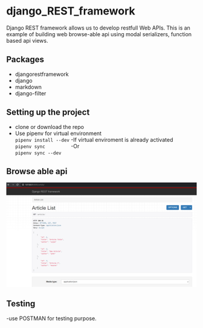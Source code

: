 # django_REST_framework

Django REST framework allows us to develop restfull Web APIs. This is an example of building web browse-able api using modal serializers, function based api views.


## Packages
- djangorestframework
- django
- markdown
- django-filter


## Setting up the project
- clone or download the repo
- Use pipenv for virtual environment\
`pipenv install --dev`
-If virtual enviroment is already activated\
`pipenv sync         `
-Or\
`pipenv sync --dev   `


## Browse able api
![](drf.PNG)


## Testing 
-use POSTMAN for testing purpose.
